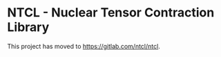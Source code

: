 # NTCL - Nuclear Tensor Contraction Library

This project has moved to https://gitlab.com/ntcl/ntcl.
